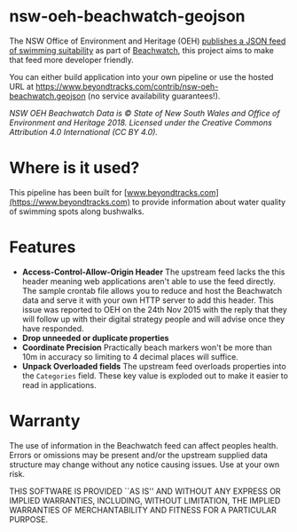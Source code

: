 # nsw-oeh-beachwatch-geojson

The NSW Office of Environment and Heritage (OEH) [publishes a JSON feed of swimming suitability](http://www.environment.nsw.gov.au/beachmapp/Data) as part of [Beachwatch](http://www.environment.nsw.gov.au/beachmapp/), this project aims to make that feed more developer friendly.

You can either build application into your own pipeline or use the hosted URL at https://www.beyondtracks.com/contrib/nsw-oeh-beachwatch.geojson (no service availability guarantees!).

_NSW OEH Beachwatch Data is © State of New South Wales and Office of Environment and Heritage 2018. Licensed under the Creative Commons Attribution 4.0 International (CC BY 4.0)._

# Where is it used?

This pipeline has been built for [www.beyondtracks.com](https://www.beyondtracks.com) to provide information about water quality of swimming spots along bushwalks.

# Features

 - **Access-Control-Allow-Origin Header** The upstream feed lacks the this header meaning web applications aren't able to use the feed directly. The sample crontab file allows you to reduce and host the Beachwatch data and serve it with your own HTTP server to add this header. This issue was reported to OEH on the 24th Nov 2015 with the reply that they will follow up with their digital strategy people and will advise once they have responded.
 - **Drop unneeded or duplicate properties**
 - **Coordinate Precision** Practically beach markers won't be more than 10m in accuracy so limiting to 4 decimal places will suffice.
 - **Unpack Overloaded fields** The upstream feed overloads properties into the `Categories` field. These key value is exploded out to make it easier to read in applications.

# Warranty

The use of information in the Beachwatch feed can affect peoples health.
Errors or omissions may be present and/or the upstream supplied data
structure may change without any notice causing issues. Use at your own risk.

THIS SOFTWARE IS PROVIDED ``AS IS'' AND WITHOUT ANY EXPRESS OR
IMPLIED WARRANTIES, INCLUDING, WITHOUT LIMITATION, THE IMPLIED
WARRANTIES OF MERCHANTABILITY AND FITNESS FOR A PARTICULAR PURPOSE.
